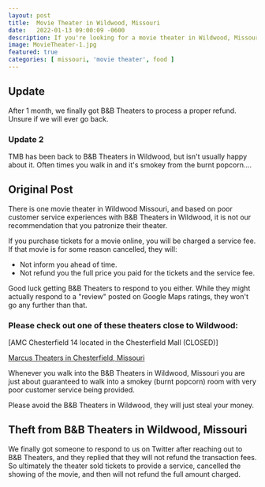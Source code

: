 ```yaml
---
layout: post
title:  Movie Theater in Wildwood, Missouri
date:   2022-01-13 09:00:09 -0600
description: If you're looking for a movie theater in Wildwood, Missouri, we recommend you visit somewhere other than B&B Theatres. 
image: MovieTheater-1.jpg
featured: true
categories: [ missouri, 'movie theater', food ]
---
```

## Update
After 1 month, we finally got B&B Theaters to process a proper refund. Unsure if we will ever go back. 

### Update 2
TMB has been back to B&B Theaters in Wildwood, but isn't usually happy about it. Often times you walk in and it's smokey from the burnt popcorn....

## Original Post

There is one movie theater in Wildwood Missouri, and based on poor customer service experiences with B&B Theaters in Wildwood, it is not our recommendation that you patronize their theater.

If you purchase tickets for a movie online, you will be charged a service fee. If that movie is for some reason cancelled, they will:
- Not inform you ahead of time.
- Not refund you the full price you paid for the tickets and the service fee.

Good luck getting B&B Theaters to respond to you either. While they might actually respond to a "review" posted on Google Maps ratings, they won't go any further than that. 

### Please check out one of these theaters close to Wildwood:

[AMC Chesterfield 14 located in the Chesterfield Mall (CLOSED)]

[Marcus Theaters in Chesterfield, Missouri](https://www.marcustheatres.com/theatre-locations/marcus-chesterfield-galaxy-14-mega)

Whenever you walk into the B&B Theaters in Wildwood, Missouri you are just about guaranteed to walk into a smokey (burnt popcorn) room with very poor customer service being provided.

Please avoid the B&B Theaters in Wildwood, they will just steal your money.

## Theft from B&B Theaters in Wildwood, Missouri
We finally got someone to respond to us on Twitter after reaching out to B&B Theaters, and they replied that they will not refund the transaction fees. So ultimately the theater sold tickets to provide a service, cancelled the showing of the movie, and then will not refund the full amount charged.